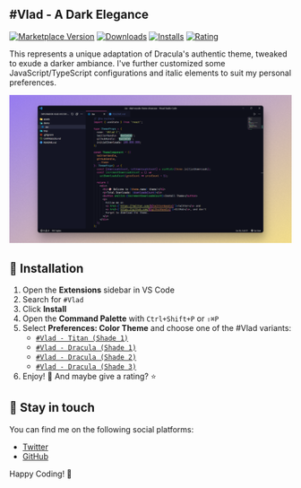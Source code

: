 ## #Vlad - A Dark Elegance

[![Marketplace Version](https://img.shields.io/visual-studio-marketplace/v/0x416C65.vlad-theme)](https://marketplace.visualstudio.com/items?itemName=0x416C65.vlad-theme)
[![Downloads](https://img.shields.io/visual-studio-marketplace/d/0x416C65.vlad-theme)](https://marketplace.visualstudio.com/items?itemName=0x416C65.vlad-theme)
[![Installs](https://img.shields.io/visual-studio-marketplace/i/0x416C65.vlad-theme)](https://marketplace.visualstudio.com/items?itemName=0x416C65.vlad-theme)
[![Rating](https://img.shields.io/visual-studio-marketplace/r/0x416C65.vlad-theme)](https://marketplace.visualstudio.com/items?itemName=0x416C65.vlad-theme)

This represents a unique adaptation of Dracula's authentic theme, tweaked to exude a darker ambiance. I've further customized some JavaScript/TypeScript configurations and italic elements to suit my personal preferences.

![Preview](./assets/open-graph/vlad-dracula-shade-1.png)

## 🤝 Installation

1. Open the **Extensions** sidebar in VS Code
2. Search for `#Vlad`
3. Click **Install**
4. Open the **Command Palette** with `Ctrl+Shift+P` or `⇧⌘P`
5. Select **Preferences: Color Theme** and choose one of the #Vlad variants:
   - [`#Vlad - Titan (Shade 1)`](./assets/screenshot/vlad-titan-shade-1.png)
   - [`#Vlad - Dracula (Shade 1)`](.ssets/screenshot/vlad-dracula-shade-1.png)
   - [`#Vlad - Dracula (Shade 2)`](.ssets/screenshot/vlad-dracula-shade-2.png)
   - [`#Vlad - Dracula (Shade 3)`](.ssets/screenshot/vlad-dracula-shade-3.png)
6. Enjoy! 🎉 And maybe give a rating? ⭐

## 📣 Stay in touch

You can find me on the following social platforms:

- [Twitter](https://twitter.com/0x416C65)
- [GitHub](https://github.com/0x416C65)

Happy Coding! 🚀
